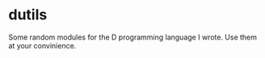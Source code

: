 # dutils
Some random modules for the D programming language I wrote.  Use them at your convinience.
